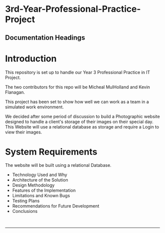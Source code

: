 # 3rd-Year-Professional-Practice-Project

## Documentation Headings

# Introduction

This repository is set up to handle our Year 3 Professional Practice in IT Project.

The two contributors for this repo will be Micheal MulHolland and Kevin Flanagan.

This project has been set to show how well we can work as a team in a simulated work 
environment.

We decided after some period of discussion to build a Photographic website designed 
to handle a client's storage of their images on their special day. This Website will 
use a relational database as storage and require a Login to view their images.   

# System Requirements

The website will be built using a relational Database.


* Technology Used and Why
* Architecture of the Solution
* Design Methodology
* Features of the Implementation
* Limitations and Known Bugs
* Testing Plans
* Recommendations for Future Development
* Conclusions

<br>

***

<br>
